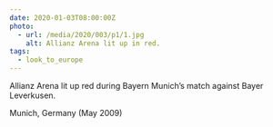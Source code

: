 ```yaml
---
date: 2020-01-03T08:00:00Z
photo:
  - url: /media/2020/003/p1/1.jpg
    alt: Allianz Arena lit up in red.
tags:
  - look_to_europe
---
```


Allianz Arena lit up red during Bayern Munich’s match against Bayer Leverkusen.

Munich, Germany (May 2009)
